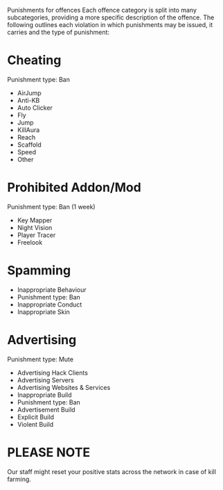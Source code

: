 Punishments for offences​
Each offence category is split into many subcategories, providing a more specific description of the offence. The following outlines each violation in which punishments may be issued, it carries and the type of punishment:
# Cheating​
Punishment type: Ban
* AirJump
* Anti-KB
* Auto Clicker
* Fly
* Jump
* KillAura
* Reach
* Scaffold
* Speed
* Other
# Prohibited Addon/Mod​
Punishment type: Ban (1 week)
* Key Mapper
* Night Vision
* Player Tracer
* Freelook
# Spamming
* Inappropriate Behaviour​
* Punishment type: Ban
* Inappropriate Conduct
* Inappropriate Skin
# Advertising​
Punishment type: Mute
* Advertising Hack Clients
* Advertising Servers
* Advertising Websites & Services
* Inappropriate Build​
* Punishment type: Ban
* Advertisement Build
* Explicit Build
* Violent Build
# PLEASE NOTE
Our staff might reset your positive stats across the network in case of kill farming.




